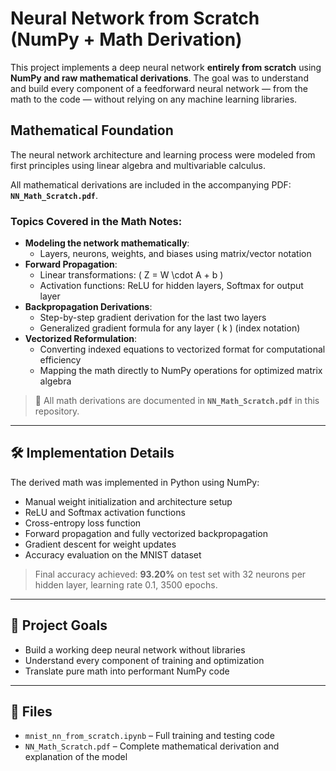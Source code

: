# Neural Network from Scratch (NumPy + Math Derivation)

This project implements a deep neural network **entirely from scratch** using **NumPy and raw mathematical derivations**. The goal was to understand and build every component of a feedforward neural network — from the math to the code — without relying on any machine learning libraries.

##  Mathematical Foundation

The neural network architecture and learning process were modeled from first principles using linear algebra and multivariable calculus.

All mathematical derivations are included in the accompanying PDF: **`NN_Math_Scratch.pdf`**.

###  Topics Covered in the Math Notes:

- **Modeling the network mathematically**:
  - Layers, neurons, weights, and biases using matrix/vector notation
- **Forward Propagation**:
  - Linear transformations: \( Z = W \cdot A + b \)
  - Activation functions: ReLU for hidden layers, Softmax for output layer
- **Backpropagation Derivations**:
  - Step-by-step gradient derivation for the last two layers
  - Generalized gradient formula for any layer \( k \) (index notation)
- **Vectorized Reformulation**:
  - Converting indexed equations to vectorized format for computational efficiency
  - Mapping the math directly to NumPy operations for optimized matrix algebra

> 📄 All math derivations are documented in **`NN_Math_Scratch.pdf`** in this repository.

---

## 🛠 Implementation Details

The derived math was implemented in Python using NumPy:

- Manual weight initialization and architecture setup
- ReLU and Softmax activation functions
- Cross-entropy loss function
- Forward propagation and fully vectorized backpropagation
- Gradient descent for weight updates
- Accuracy evaluation on the MNIST dataset

> Final accuracy achieved: **93.20%** on test set with 32 neurons per hidden layer, learning rate 0.1, 3500 epochs.

---

## 🚀 Project Goals

- Build a working deep neural network without libraries
- Understand every component of training and optimization
- Translate pure math into performant NumPy code

---

## 📁 Files

- `mnist_nn_from_scratch.ipynb` – Full training and testing code
- `NN_Math_Scratch.pdf` – Complete mathematical derivation and explanation of the model
